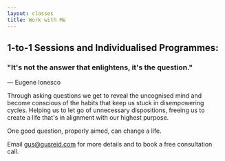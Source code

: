 ```yaml
---
layout: classes
title: Work with Me
---
```


## 1-to-1 Sessions and Individualised Programmes:

### "It's not the answer that enlightens, it's the question."
— Eugene Ionesco

Through asking questions we get to reveal the uncognised mind and become conscious of the habits that keep us stuck in disempowering cycles. Helping us to let go of unnecessary dispositions, freeing us to create a life that's in alignment with our highest purpose. 

One good question, properly aimed, can change a life. 

Email gus@gusreid.com for more details and to book a free consultation call. 


